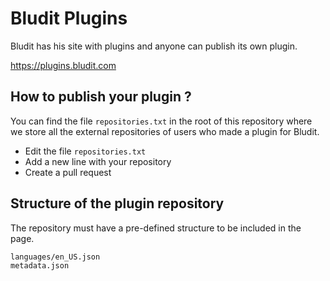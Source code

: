 # Bludit Plugins
Bludit has his site with plugins and anyone can publish its own plugin.

https://plugins.bludit.com

## How to publish your plugin ?
You can find the file `repositories.txt` in the root of this repository where we store all the external repositories of users who made a plugin for Bludit.
- Edit the file `repositories.txt`
- Add a new line with your repository
- Create a pull request

## Structure of the plugin repository
The repository must have a pre-defined structure to be included in the page.
```
languages/en_US.json
metadata.json
```

